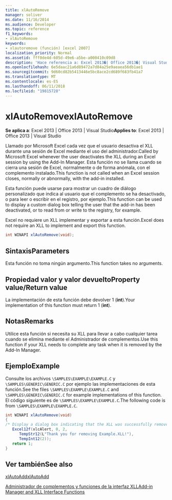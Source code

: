 ```yaml
---
title: xlAutoRemove
manager: soliver
ms.date: 11/16/2014
ms.audience: Developer
ms.topic: reference
f1_keywords:
- xlAutoRemove
keywords:
- xlautoremove (función) [excel 2007]
localization_priority: Normal
ms.assetid: fff0de4d-605d-49e6-a5be-a000410c09d8
description: 'Hace referencia a: Excel 2013�| Office 2013�| Visual Studio'
ms.openlocfilehash: 6e5daac21a6d89472a7d84a25e9aeaea56db1ae1
ms.sourcegitcommit: 9d60cd82b5413446e5bc8ace2cd689f683fb41a7
ms.translationtype: MT
ms.contentlocale: es-ES
ms.lasthandoff: 06/11/2018
ms.locfileid: "19815728"
---
```

# <a name="xlautoremove"></a><span data-ttu-id="bf0bd-104">xlAutoRemove</span><span class="sxs-lookup"><span data-stu-id="bf0bd-104">xlAutoRemove</span></span>

 <span data-ttu-id="bf0bd-105">**Se aplica a**: Excel 2013 | Office 2013 | Visual Studio</span><span class="sxs-lookup"><span data-stu-id="bf0bd-105">**Applies to**: Excel 2013 | Office 2013 | Visual Studio</span></span> 
  
<span data-ttu-id="bf0bd-106">Llamado por Microsoft Excel cada vez que el usuario desactiva el XLL durante una sesión de Excel mediante el uso del administrador.</span><span class="sxs-lookup"><span data-stu-id="bf0bd-106">Called by Microsoft Excel whenever the user deactivates the XLL during an Excel session by using the Add-In Manager.</span></span> <span data-ttu-id="bf0bd-107">Esta función no se llama cuando se cierra una sesión de Excel, normalmente o de forma anómala, con el complemento instalado.</span><span class="sxs-lookup"><span data-stu-id="bf0bd-107">This function is not called when an Excel session closes, normally or abnormally, with the add-in installed.</span></span>
  
<span data-ttu-id="bf0bd-108">Esta función puede usarse para mostrar un cuadro de diálogo personalizado que indica al usuario que el complemento se ha desactivado, o para leer o escribir en el registro, por ejemplo.</span><span class="sxs-lookup"><span data-stu-id="bf0bd-108">This function can be used to display a custom dialog box telling the user that the add-in has been deactivated, or to read from or write to the registry, for example.</span></span>
  
<span data-ttu-id="bf0bd-109">Excel no requiere un XLL implementar y exportar a esta función.</span><span class="sxs-lookup"><span data-stu-id="bf0bd-109">Excel does not require an XLL to implement and export this function.</span></span> 
  
```cs
int WINAPI xlAutoRemove(void);
```

## <a name="parameters"></a><span data-ttu-id="bf0bd-110">Sintaxis</span><span class="sxs-lookup"><span data-stu-id="bf0bd-110">Parameters</span></span>

<span data-ttu-id="bf0bd-111">Esta función no toma ningún argumento.</span><span class="sxs-lookup"><span data-stu-id="bf0bd-111">This function takes no arguments.</span></span>
  
## <a name="property-valuereturn-value"></a><span data-ttu-id="bf0bd-112">Propiedad valor y valor devuelto</span><span class="sxs-lookup"><span data-stu-id="bf0bd-112">Property value/Return value</span></span>

<span data-ttu-id="bf0bd-113">La implementación de esta función debe devolver 1 (**int**).</span><span class="sxs-lookup"><span data-stu-id="bf0bd-113">Your implementation of this function must return 1 (**int**).</span></span>
  
## <a name="remarks"></a><span data-ttu-id="bf0bd-114">Notas</span><span class="sxs-lookup"><span data-stu-id="bf0bd-114">Remarks</span></span>

<span data-ttu-id="bf0bd-115">Utilice esta función si necesita su XLL para llevar a cabo cualquier tarea cuando se elimina mediante el Administrador de complementos.</span><span class="sxs-lookup"><span data-stu-id="bf0bd-115">Use this function if your XLL needs to complete any task when it is removed by the Add-In Manager.</span></span>
  
## <a name="example"></a><span data-ttu-id="bf0bd-116">Ejemplo</span><span class="sxs-lookup"><span data-stu-id="bf0bd-116">Example</span></span>

<span data-ttu-id="bf0bd-117">Consulte los archivos `\SAMPLES\EXAMPLE\EXAMPLE.C` y `\SAMPLES\GENERIC\GENERIC.C` por ejemplo las implementaciones de esta función.</span><span class="sxs-lookup"><span data-stu-id="bf0bd-117">See the files  `\SAMPLES\EXAMPLE\EXAMPLE.C` and  `\SAMPLES\GENERIC\GENERIC.C` for example implementations of this function.</span></span> <span data-ttu-id="bf0bd-118">El código siguiente es de `\SAMPLES\EXAMPLE\EXAMPLE.C`.</span><span class="sxs-lookup"><span data-stu-id="bf0bd-118">The following code is from  `\SAMPLES\EXAMPLE\EXAMPLE.C`.</span></span>
  
```cs
int WINAPI xlAutoRemove(void)
{
/* Display a dialog box indicating that the XLL was successfully removed */
   Excel12f(xlcAlert, 0, 2,
      TempStr12(L"Thank you for removing Example.XLL!"),
      TempInt12(2));
   return 1;
}
```

## <a name="see-also"></a><span data-ttu-id="bf0bd-119">Ver también</span><span class="sxs-lookup"><span data-stu-id="bf0bd-119">See also</span></span>



[<span data-ttu-id="bf0bd-120">xlAutoAdd</span><span class="sxs-lookup"><span data-stu-id="bf0bd-120">xlAutoAdd</span></span>](xlautoadd.md)


[<span data-ttu-id="bf0bd-121">Administrador de complementos y funciones de la interfaz XLL</span><span class="sxs-lookup"><span data-stu-id="bf0bd-121">Add-in Manager and XLL Interface Functions</span></span>](add-in-manager-and-xll-interface-functions.md)

